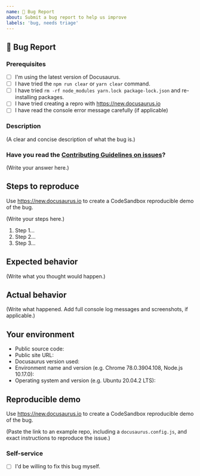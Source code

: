 ```yaml
---
name: 🐛 Bug Report
about: Submit a bug report to help us improve
labels: 'bug, needs triage'
---
```


<!--

  ! PLEASE HELP US HELP YOU !

  Make it obvious to understand and reproduce this bug.
  Ideally, we should be able to understand it without running any code.

  Bugs are fixed faster if you include:
  - a repro repository to inspect the code
  - an url to see the problem live (if possible)

  Pro tip: create a reproducible demo of the bug with https://new.docusaurus.io

-->

## 🐛 Bug Report

### Prerequisites

<!--
IMPORTANT: Please check the following items before creating a issue.
Mark the checkbox by replacing the space between the brackets with an X (- [X]).
This way we know you've done these steps first.
-->

- [ ] I'm using the latest version of Docusaurus.
- [ ] I have tried the `npm run clear` or `yarn clear` command.
- [ ] I have tried `rm -rf node_modules yarn.lock package-lock.json` and re-installing packages.
- [ ] I have tried creating a repro with https://new.docusaurus.io
- [ ] I have read the console error message carefully (if applicable)

### Description

(A clear and concise description of what the bug is.)

### Have you read the [Contributing Guidelines on issues](https://github.com/facebook/docusaurus/blob/main/CONTRIBUTING.md#reporting-new-issues)?

(Write your answer here.)

## Steps to reproduce

Use https://new.docusaurus.io to create a CodeSandbox reproducible demo of the bug.

(Write your steps here.)

1. Step 1...
2. Step 2...
3. Step 3...

## Expected behavior

<!--
  How did you expect your project to behave?
  It’s fine if you’re not sure your understanding is correct.
  Write down what you thought would happen.
-->

(Write what you thought would happen.)

## Actual behavior

<!--
  Did something go wrong?
  Is something broken, or not behaving as you expected?
  Describe this section in detail, and attach screenshots if possible.
  Don't only say "it doesn't work"!
  Please submit exhaustive and complete log messages (we also need the error stack-traces, not just the message).
  Please read error messages carefully: it often tells you exactly what you are doing wrong.
-->

(Write what happened. Add full console log messages and screenshots, if applicable.)

## Your environment

<!-- Include as many relevant details about the environment you experienced the bug in -->

- Public source code:
- Public site URL:
- Docusaurus version used:
- Environment name and version (e.g. Chrome 78.0.3904.108, Node.js 10.17.0):
- Operating system and version (e.g. Ubuntu 20.04.2 LTS):

## Reproducible demo

Use https://new.docusaurus.io to create a CodeSandbox reproducible demo of the bug.

(Paste the link to an example repo, including a `docusaurus.config.js`, and exact instructions to reproduce the issue.)

<!--
  What happens if you skip this step?

  Someone will read your bug report, and maybe will be able to help you,
  but it’s unlikely that it will get much attention from the team. Eventually,
  the issue will likely get closed in favor of issues that have reproducible demos.

  Please remember that:

    * Issues without reproducible demos have a very low priority.
    * The person fixing the bug would have to do that anyway. Please be respectful of their time.
    * You might figure out the issues yourself as you work on extracting it.

  Thanks for helping us help you!
-->

### Self-service

<!--
  If you feel like you could contribute to this issue, please check the box below by replacing the space with an X (- [X]).
  This would tell us and other people looking for contributions that someone's working on it.
  If you do check this box, please send a pull request within 7 days so we can still delegate this to someone else.
-->

- [ ] I'd be willing to fix this bug myself.
